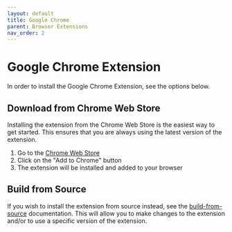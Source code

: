```yaml
---
layout: default
title: Google Chrome
parent: Browser Extensions
nav_order: 2
---
```


# Google Chrome Extension
In order to install the Google Chrome Extension, see the options below.

## Download from Chrome Web Store
Installing the extension from the Chrome Web Store is the easiest way to get started. This ensures that you are always using the latest version of the extension.

1. Go to the [Chrome Web Store](https://chromewebstore.google.com/detail/aliasvault/bmoggiinmnodjphdjnmpcnlleamkfedj)
2. Click on the "Add to Chrome" button
3. The extension will be installed and added to your browser

## Build from Source
If you wish to install the extension from source instead, see the [build-from-source](build-from-source.md) documentation. This will allow you to make changes to the extension and/or to use a specific version of the extension.